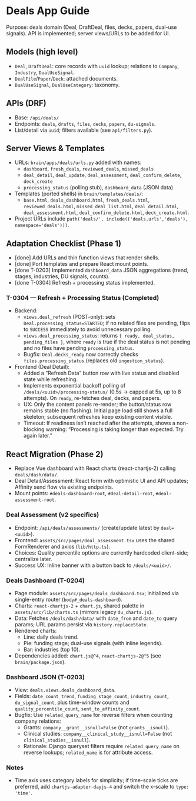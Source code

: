 # Deals App Guide

Purpose: deals domain (Deal, DraftDeal, files, decks, papers, dual-use signals). API is implemented; server views/URLs to be added for UI.

## Models (high level)
- `Deal`, `DraftDeal`: core records with `uuid` lookup; relations to `Company`, `Industry`, `DualUseSignal`.
- `DealFile`/`Paper`/`Deck`: attached documents.
- `DualUseSignal`, `DualUseCategory`: taxonomy.

## APIs (DRF)
- Base: `/api/deals/`
- Endpoints: `deals`, `drafts`, `files`, `decks`, `papers`, `du-signals`.
- List/detail via `uuid`; filters available (see `api/filters.py`).

## Server Views & Templates
- URLs: `brain/apps/deals/urls.py` added with names:
  - `dashboard`, `fresh_deals`, `reviewed_deals`, `missed_deals`
  - `deal_detail`, `deal_update`, `deal_assessment`, `deal_confirm_delete`, `deck_create`
  - `processing_status` (polling stub), `dashboard_data` (JSON data)
- Templates (ported shells) in `brain/templates/deals/`:
  - `base.html`, `deals_dashboard.html`, `fresh_deals.html`, `reviewed_deals.html`, `missed_deal_list.html`,
    `deal_detail.html`, `deal_assessment.html`, `deal_confirm_delete.html`, `deck_create.html`.
- Project URLs include `path('deals/', include(('deals.urls','deals'), namespace='deals')))`.

## Adaptation Checklist (Phase 1)
- [done] Add URLs and thin function views that render shells.
- [done] Port templates and prepare React mount points.
- [done T-0203] Implemented `dashboard_data` JSON aggregations (trend, stages, industries, DU signals, counts).
- [done T-0304] Refresh + processing status implemented.

### T-0304 — Refresh + Processing Status (Completed)
- Backend:
  - `views.deal_refresh` (POST-only): sets `Deal.processing_status=STARTED`; if no related files are pending, flips to `SUCCESS` immediately to avoid unnecessary polling.
  - `views.deal_processing_status`: returns `{ ready, deal_status, pending_files }`, where `ready` is true if the deal status is not pending and no files have pending `processing_status`.
  - Bugfix: `Deal.decks_ready` now correctly checks `files.processing_status` (replaces old `ingestion_status`).
- Frontend (Deal Detail):
  - Added a “Refresh Data” button row with live status and disabled state while refreshing.
  - Implements exponential backoff polling of `/deals/<uuid>/processing-status/` (0.5s → capped at 5s, up to 8 attempts). On `ready`, re-fetches deal, decks, and papers.
  - UX: Only the content panels re-render; the button/status row remains stable (no flashing). Initial page load still shows a full skeleton; subsequent refreshes keep existing content visible.
  - Timeout: If readiness isn’t reached after the attempts, shows a non-blocking warning: “Processing is taking longer than expected. Try again later.”

## React Migration (Phase 2)
- Replace Vue dashboard with React charts (react-chartjs-2) calling `deals/dash/data/`.
- Deal Detail/Assessment: React form with optimistic UI and API updates; Affinity send flow via existing endpoints.
- Mount points: `#deals-dashboard-root`, `#deal-detail-root`, `#deal-assessment-root`.

### Deal Assessment (v2 specifics)
- Endpoint: `/api/deals/assessments/` (create/update latest by `deal=<uuid>`).
- Frontend: `assets/src/pages/deal_assessment.tsx` uses the shared FormRenderer and axios (`lib/http.ts`).
- Choices: Quality percentile options are currently hardcoded client-side; centralize later.
- Success UX: Inline banner with a button back to `/deals/<uuid>/`.

### Deals Dashboard (T-0204)
- Page module: `assets/src/pages/deals_dashboard.tsx`; initialized via single-entry router (`body#_deals-dashboard`).
- Charts: `react-chartjs-2` + `chart.js`, shared palette in `assets/src/lib/charts.ts` (mirrors legacy `du_charts.js`).
- Data: Fetches `/deals/dash/data/` with `date_from` and `date_to` query params; URL params persist via `history.replaceState`.
- Rendered charts:
  - Line: daily deals trend.
  - Pie: funding stage; dual-use signals (with inline legends).
  - Bar: industries (top 10).
- Dependencies added: `chart.js@^4`, `react-chartjs-2@^5` (see `brain/package.json`).

### Dashboard JSON (T-0203)
- View: `deals.views.deals_dashboard_data`.
- Fields: `date_count_trend`, `funding_stage_count`, `industry_count`, `du_signal_count`, plus time-window counts and `quality_percentile_count`, `sent_to_affinity_count`.
- Bugfix: Use `related_query_name` for reverse filters when counting company relations:
  - Grants: `company__grant__isnull=False` (not `grants__isnull`).
  - Clinical studies: `company__clinical_study__isnull=False` (not `clinical_studies__isnull`).
  - Rationale: Django queryset filters require `related_query_name` on reverse lookups; `related_name` is for attribute access.

### Notes
- Time axis uses category labels for simplicity; if time-scale ticks are preferred, add `chartjs-adapter-dayjs-4` and switch the x-scale to `type: 'time'`.
